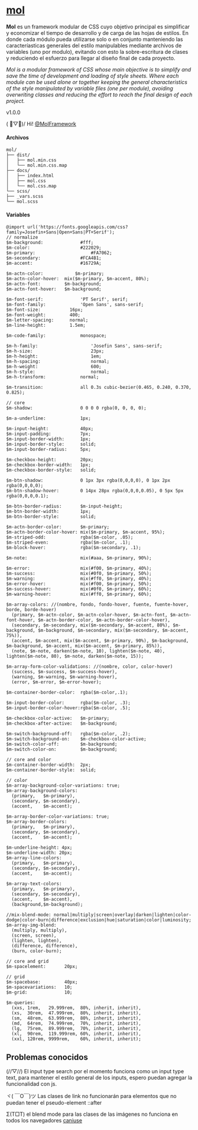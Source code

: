# [mol](https://molframework.github.io/mol/)

**Mol** es un framework modular de CSS cuyo objetivo principal es simplificar y economizar el tiempo de desarrollo y de carga de las hojas de estilos. En donde cada módulo pueda utilizarse solo o en conjunto manteniendo las caracteríasticas generales del estilo manipulables mediante archivos de variables (uno por modulo), evitando con esto la sobre-escritura de clases y reduciendo el esfuerzo para llegar al diseño final de cada proyecto.

*Mol is a modular framework of CSS whose main objective is to simplify and save the time of development and loading of style sheets. Where each module can be used alone or together keeping the general characteristics of the style manipulated by variable files (one per module), avoiding overwriting classes and reducing the effort to reach the final design of each project.*

v1.0.0

( ﾟ▽ﾟ)/ Hi! [@MolFramework](https://twitter.com/MolFramework)


#### Archivos
```text
mol/
├── dist/
│   ├── mol.min.css
│   └── mol.min.css.map
├── docs/
│   ├── index.html
│   ├── mol.css
│   └── mol.css.map
└── scss/
├── _vars.scss
└── mol.scss
```


#### Variables
```text
@import url('https://fonts.googleapis.com/css?family=Josefin+Sans|Open+Sans|PT+Serif');
// normalize
$m-background:  			#fff;
$m-color:       			#222029;
$m-primary:						#FA7062;
$m-secondary:   			#FCA4B1;
$m-accent:      			#16729A;

$m-actn-color: 			  $m-primary;
$m-actn-color-hover:  mix($m-primary, $m-accent, 80%);
$m-actn-font:         $m-background;
$m-actn-font-hover:   $m-background;

$m-font-serif: 				'PT Serif', serif;
$m-font-family: 			'Open Sans', sans-serif;
$m-font-size:       	16px;
$m-font-weight:     	400;
$m-letter-spacing:  	normal;
$m-line-height:     	1.5em;

$m-code-family: 			monospace;

$m-h-family: 					'Josefin Sans', sans-serif;
$m-h-size:   					23px;
$m-h-height: 					1em;
$m-h-spacing:					normal;
$m-h-weight: 					600;
$m-h-style:  					normal;
$m-h-transform:  			normal;

$m-transition:				all 0.3s cubic-bezier(0.465, 0.240, 0.370, 0.825);

// core
$m-shadow:                  0 0 0 0 rgba(0, 0, 0, 0);

$m-a-underline:             1px;

$m-input-height:            40px;
$m-input-padding:           7px;
$m-input-border-width:      1px;
$m-input-border-style:      solid;
$m-input-border-radius:     5px;

$m-checkbox-height:         20px;
$m-checkbox-border-width:   1px;
$m-checkbox-border-style:   solid;

$m-btn-shadow:              0 1px 3px rgba(0,0,0,0), 0 1px 2px rgba(0,0,0,0);
$m-btn-shadow-hover:        0 14px 28px rgba(0,0,0,0.05), 0 5px 5px rgba(0,0,0,0.1);

$m-btn-border-radius:       $m-input-height;
$m-btn-border-width:        1px;
$m-btn-border-style:        solid;

$m-actn-border-color:       $m-primary;
$m-actn-border-color-hover: mix($m-primary, $m-accent, 95%);
$m-striped-odd:             rgba($m-color, .05);
$m-striped-even:            rgba($m-color, .1);
$m-block-hover:             rgba($m-secondary, .1);

$m-note:                    mix(#aaa, $m-primary, 90%);

$m-error:                   mix(#f00, $m-primary, 40%);
$m-success:                 mix(#0f0, $m-primary, 50%);
$m-warning:                 mix(#ff0, $m-primary, 40%);
$m-error-hover:             mix(#f00, $m-primary, 50%);
$m-success-hover:           mix(#0f0, $m-primary, 60%);
$m-warning-hover:           mix(#ff0, $m-primary, 60%);

$m-array-colors: //(nombre, fondo, fondo-hover, fuente, fuente-hover, borde, borde-hover)
  (primary, $m-actn-color, $m-actn-color-hover, $m-actn-font, $m-actn-font-hover, $m-actn-border-color, $m-actn-border-color-hover),
  (secondary, $m-secondary, mix($m-secondary, $m-accent, 80%), $m-background, $m-background, $m-secondary, mix($m-secondary, $m-accent, 75%)),
  (accent, $m-accent, mix($m-accent, $m-primary, 90%), $m-background, $m-background, $m-accent, mix($m-accent, $m-primary, 85%)),
  (note, $m-note, darken($m-note, 10), lighten($m-note, 40), lighten($m-note, 80), $m-note, darken($m-note, 15));

$m-array-form-color-validations: //(nombre, color, color-hover)
  (success, $m-success, $m-success-hover),
  (warning, $m-warning, $m-warning-hover),
  (error, $m-error, $m-error-hover);

$m-container-border-color:  rgba($m-color,.1);

$m-input-border-color:      rgba($m-color, .3);
$m-input-border-color-hover:rgba($m-color, .5);

$m-checkbox-color-active:   $m-primary;
$m-checkbox-after-active:   $m-background;

$m-switch-background-off:   rgba($m-color, .2);
$m-switch-background-on:    $m-checkbox-color-active;
$m-switch-color-off:        $m-background;
$m-switch-color-on:         $m-background;

// core and color
$m-container-border-width:  2px;
$m-container-border-style:  solid;

// color
$m-array-background-color-variations: true;
$m-array-background-colors:
  (primary,   $m-primary),
  (secondary, $m-secondary),
  (accent,    $m-accent);

$m-array-border-color-variations: true;
$m-array-border-colors:
  (primary,   $m-primary),
  (secondary, $m-secondary),
  (accent,    $m-accent);

$m-underline-height: 4px;
$m-underline-width: 20px;
$m-array-line-colors:
  (primary,   $m-primary),
  (secondary, $m-secondary),
  (accent,    $m-accent);

$m-array-text-colors:
  (primary,   $m-primary),
  (secondary, $m-secondary),
  (accent,    $m-accent),
  (background,$m-background);

//mix-blend-mode: normal|multiply|screen|overlay|darken|lighten|color-dodge|color-burn|difference|exclusion|hue|saturation|color|luminosity;
$m-array-img-blend:
  (multiply, multiply),
  (screen, screen),
  (lighten, lighten),
  (difference, difference),
  (burn, color-burn);

// core and grid
$m-spacelement:       20px;

// grid
$m-spacebase:         40px;
$m-spacevariations:   10;
$m-grid:              10;

$m-queries:
  (xxs, 1rem,   29.999rem,  80%, inherit, inherit),
  (xs,  30rem,  47.999rem,  80%, inherit, inherit),
  (sm,  48rem,  63.999rem,  80%, inherit, inherit),
  (md,  64rem,  74.999rem,  70%, inherit, inherit),
  (lg,  75rem,  89.999rem,  70%, inherit, inherit),
  (xl,  90rem,  119.999rem, 60%, inherit, inherit),
  (xxl, 120rem, 9999rem,    60%, inherit, inherit);
```


## Problemas conocidos

(//▽//) El input type search por el momento funciona como un input type text, para mantener el estilo general de los inputs, espero puedan agregar la funcionalidad con js.

ヾ( ￣O￣)ツ Las clases de link no funcionarán para elementos que no puedan tener el pseudo-element ::after

Σ(T□T) el blend mode para las clases de las imágenes no funciona en todos los navegadores [caniuse](https://caniuse.com/#feat=css-backgroundblendmode)
